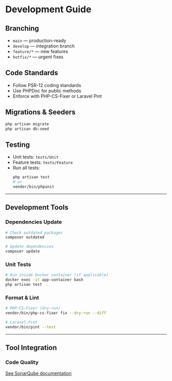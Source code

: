 # Development Guide

## Branching

- `main` — production-ready  
- `develop` — integration branch  
- `feature/*` — new features  
- `hotfix/*` — urgent fixes

## Code Standards

- Follow PSR-12 coding standards  
- Use PHPDoc for public methods  
- Enforce with PHP-CS-Fixer or Laravel Pint  

## Migrations & Seeders

```bash
php artisan migrate
php artisan db:seed
```

## Testing

- Unit tests: `tests/Unit`  
- Feature tests: `tests/Feature`  
- Run all tests:  
  ```bash
  php artisan test
  # or
  vendor/bin/phpunit
  ```

---

## Development Tools

### Dependencies Update

```bash
# Check outdated packages
composer outdated

# Update dependencies
composer update
```

### Unit Tests

```bash
# Run inside Docker container (if applicable)
docker exec -it app-container bash
php artisan test
```

### Format & Lint

```bash
# PHP-CS-Fixer (dry-run)
vendor/bin/php-cs-fixer fix --dry-run --diff

# Laravel Pint
vendor/bin/pint --test
```

---

## Tool Integration

### Code Quality

[See SonarQube documentation](sonarqube.md)
